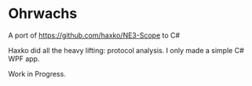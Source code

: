 # Ohrwachs

A port of https://github.com/haxko/NE3-Scope to C#

Haxko did all the heavy lifting: protocol analysis. I only made a simple C# WPF app.

Work in Progress.
